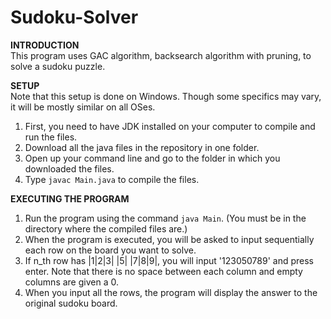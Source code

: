 # Sudoku-Solver
**INTRODUCTION**\
This program uses GAC algorithm, backsearch algorithm with pruning, to solve a sudoku puzzle.

**SETUP**\
Note that this setup is done on Windows. Though some specifics may vary, it will be mostly similar on all OSes.
1. First, you need to have JDK installed on your computer to compile and run the files.
2. Download all the java files in the repository in one folder. 
3. Open up your command line and go to the folder in which you downloaded the files.
4. Type `javac Main.java` to compile the files.

**EXECUTING THE PROGRAM**
1. Run the program using the command `java Main`. (You must be in the directory where the compiled files are.)
2. When the program is executed, you will be asked to input sequentially each row on the board you want to solve.
3. If n_th row has |1|2|3| |5| |7|8|9|, you will input '123050789' and press enter. Note that there is no space between each column and empty columns are given a 0.
4. When you input all the rows, the program will display the answer to the original sudoku board.



